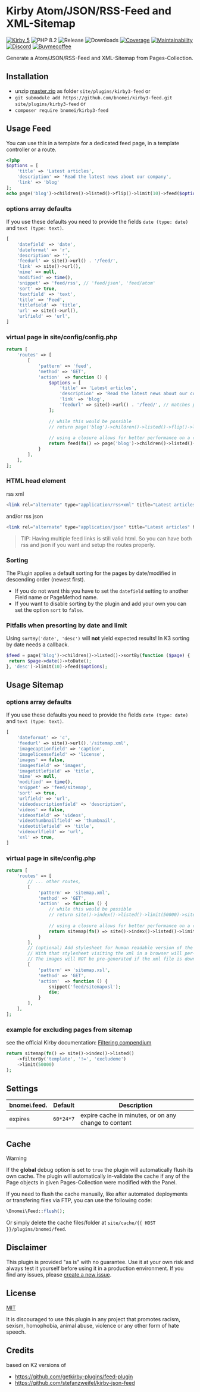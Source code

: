 # Kirby Atom/JSON/RSS-Feed and XML-Sitemap

[![Kirby 5](https://flat.badgen.net/badge/Kirby/5?color=ECC748)](https://getkirby.com)
![PHP 8.2](https://flat.badgen.net/badge/PHP/8.2?color=4E5B93&icon=php&label)
![Release](https://flat.badgen.net/packagist/v/bnomei/kirby3-feed?color=ae81ff&icon=github&label)
![Downloads](https://flat.badgen.net/packagist/dt/bnomei/kirby3-feed?color=272822&icon=github&label)
[![Coverage](https://flat.badgen.net/codeclimate/coverage/bnomei/kirby3-feed?icon=codeclimate&label)](https://codeclimate.com/github/bnomei/kirby3-feed)
[![Maintainability](https://flat.badgen.net/codeclimate/maintainability/bnomei/kirby3-feed?icon=codeclimate&label)](https://codeclimate.com/github/bnomei/kirby3-feed/issues)
[![Discord](https://flat.badgen.net/badge/discord/bnomei?color=7289da&icon=discord&label)](https://discordapp.com/users/bnomei)
[![Buymecoffee](https://flat.badgen.net/badge/icon/donate?icon=buymeacoffee&color=FF813F&label)](https://www.buymeacoffee.com/bnomei)

Generate a Atom/JSON/RSS-Feed and XML-Sitemap from Pages-Collection.

## Installation

- unzip [master.zip](https://github.com/bnomei/kirby3-feed/archive/master.zip) as folder `site/plugins/kirby3-feed` or
- `git submodule add https://github.com/bnomei/kirby3-feed.git site/plugins/kirby3-feed` or
- `composer require bnomei/kirby3-feed`

## Usage Feed

You can use this in a template for a dedicated feed page, in a template controller or a route.

```php
<?php
$options = [
    'title' => 'Latest articles',
    'description' => 'Read the latest news about our company',
    'link' => 'blog'
];
echo page('blog')->children()->listed()->flip()->limit(10)->feed($options);
```

### options array defaults

If you use these defaults you need to provide the fields `date (type: date)` and `text (type: text)`.

```php
[
    'datefield' => 'date',
    'dateformat' => 'r',
    'description' => '',
    'feedurl' => site()->url() . '/feed/',
    'link' => site()->url(),
    'mime' => null,
    'modified' => time(),
    'snippet' => 'feed/rss', // 'feed/json', 'feed/atom'
    'sort' => true,
    'textfield' => 'text',
    'title' => 'Feed',
    'titlefield' => 'title',
    'url' => site()->url(),
    'urlfield' => 'url',
]
```

### virtual page in site/config/config.php

```php
return [
    'routes' => [
        [
            'pattern' => 'feed',
            'method' => 'GET',
            'action'  => function () {
                $options = [
                    'title' => 'Latest articles',
                    'description' => 'Read the latest news about our company',
                    'link' => 'blog',
                    'feedurl' => site()->url() . '/feed/', // matches pattern above
                ];
                
                // while this would be possible
                // return page('blog')->children()->listed()->flip()->limit(10)->feed($options);
                
                // using a closure allows for better performance on a cache hit
                return feed(fn() => page('blog')->children()->listed()->flip()->limit(10), $options);
            }
        ],
    ],
];
```

### HTML head element

rss xml
```php
<link rel="alternate" type="application/rss+xml" title="Latest articles" href="<?= site()->url() ?>/feed"/>
```
and/or rss json
```php
<link rel="alternate" type="application/json" title="Latest articles" href="<?= site()->url() ?>/feed"/>
```

> TIP: Having multiple feed links is still valid html. So you can have both rss and json if you want and setup the routes properly.

### Sorting

The Plugin applies a default sorting for the pages by date/modified in descending order (newest first). 

- If you do not want this you have to set the `datefield` setting to another Field name or PageMethod name.
- If you want to disable sorting by the plugin and add your own you can set the option `sort` to `false`.

### Pitfalls when presorting by date and limit

Using `sortBy('date', 'desc')` will **not** yield expected results! In K3 sorting by date needs a callback.
```php
$feed = page('blog')->children()->listed()->sortBy(function ($page) {
 return $page->date()->toDate();
}, 'desc')->limit(10)->feed($options);
```

## Usage Sitemap

### options array defaults

If you use these defaults you need to provide the fields `date (type: date)` and `text (type: text)`.

```php
[
    'dateformat' => 'c',
    'feedurl' => site()->url().'/sitemap.xml',
    'imagecaptionfield' => 'caption',
    'imagelicensefield' => 'license',
    'images' => false,
    'imagesfield' => 'images',
    'imagetitlefield' => 'title',
    'mime' => null,
    'modified' => time(),
    'snippet' => 'feed/sitemap',
    'sort' => true,
    'urlfield' => 'url',
    'videodescriptionfield' => 'description',
    'videos' => false,
    'videosfield' => 'videos',
    'videothumbnailfield' => 'thumbnail',
    'videotitlefield' => 'title',
    'videourlfield' => 'url',
    'xsl' => true,
]
```

### virtual page in site/config.php

```php
return [
    'routes' => [
        // ... other routes,
        [
            'pattern' => 'sitemap.xml',
            'method' => 'GET',
            'action'  => function () {
                // while this would be possible
                // return site()->index()->listed()->limit(50000)->sitemap();
                
                // using a closure allows for better performance on a cache hit
                return sitemap(fn() => site()->index()->listed()->limit(50000));
            }
        ],
        // (optional) Add stylesheet for human readable version of the xml file.
        // With that stylesheet visiting the xml in a browser will per-generate the images.
        // The images will NOT be pre-generated if the xml file is downloaded (by google).
        [
            'pattern' => 'sitemap.xsl',
            'method' => 'GET',
            'action'  => function () {
                snippet('feed/sitemapxsl');
                die;
            }
        ],
    ],
];
```

### example for excluding pages from sitemap

see the official Kirby documentation: [Filtering compendium](https://getkirby.com/docs/cookbook/content/filtering)

```php
return sitemap(fn() => site()->index()->listed()
    ->filterBy('template', '!=', 'excludeme')
    ->limit(50000)
);
```

## Settings

| bnomei.feed.              | Default        | Description                                          |            
|---------------------------|----------------|------------------------------------------------------|
| expires |`60*24*7` | expire cache in minutes, or on any change to content |


## Cache

> [!Warning]
> If the **global** debug option is set to `true` the plugin will automatically flush its own cache. The plugin will automatically in-validate the cache if any of the Page objects in given Pages-Collection were modified with the Panel.

If you need to flush the cache manually, like after automated deployments or transfering files via FTP, you can use the following code:

```php
\Bnomei\Feed::flush();
```

Or simply delete the cache files/folder at `site/cache/{{ HOST }}/plugins/bnomei/feed`.

## Disclaimer

This plugin is provided "as is" with no guarantee. Use it at your own risk and always test it yourself before using it in a production environment. If you find any issues, please [create a new issue](https://github.com/bnomei/kirby3-feed/issues/new).

## License

[MIT](https://opensource.org/licenses/MIT)

It is discouraged to use this plugin in any project that promotes racism, sexism, homophobia, animal abuse, violence or any other form of hate speech.

## Credits

based on K2 versions of
- https://github.com/getkirby-plugins/feed-plugin
- https://github.com/stefanzweifel/kirby-json-feed
